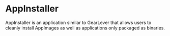 # AppInstaller

AppInstaller is an application similar to GearLever that allows users to cleanly install AppImages as well as applications only packaged as binaries.
